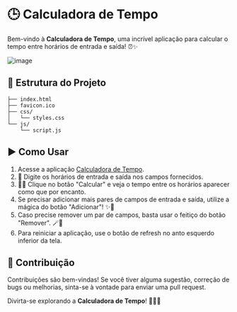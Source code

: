 # 🕒 Calculadora de Tempo

Bem-vindo à **Calculadora de Tempo**, uma incrível aplicação para calcular o tempo entre horários de entrada e saída! ⏰✨

![image](https://github.com/LeonardoDonatoNunes/timeCalcApp/assets/56056001/975b329d-3225-4767-b31a-8899f32eef0d)

## 📂 Estrutura do Projeto

    ├── index.html   
    ├── favicon.ico
    ├── css/
    │   └── styles.css
    └── js/
        └── script.js


## ▶️ Como Usar

1. Acesse a aplicação [Calculadora de Tempo](https://leonardodonatonunes.github.io/timeCalcApp/).
2. 💫 Digite os horários de entrada e saída nos campos fornecidos.
3. 🧙‍♀️ Clique no botão "Calcular" e veja o tempo entre os horários aparecer como que por encanto.
4. Se precisar adicionar mais pares de campos de entrada e saída, utilize a mágica do botão "Adicionar"! ✨🔢
5. Caso precise remover um par de campos, basta usar o feitiço do botão "Remover". 🪄🚫
6. Para reiniciar a aplicação, use o botão de refresh no anto esquerdo inferior da tela.


## 🎉 Contribuição

Contribuições são bem-vindas! Se você tiver alguma sugestão, correção de bugs ou melhorias, sinta-se à vontade para enviar uma pull request.

Divirta-se explorando a **Calculadora de Tempo**! 🌟✨🔮